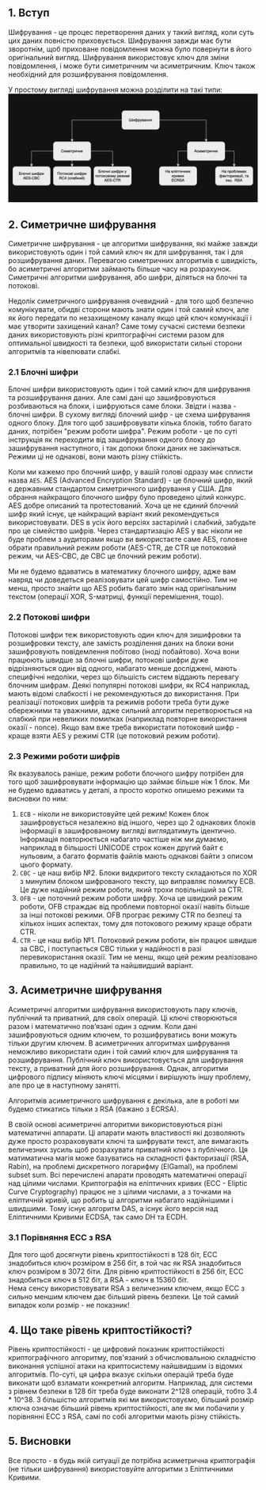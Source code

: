 ## 1. Вступ

Шифрування - це процес перетворення даних у такий вигляд, коли суть цих даних повністю приховується. Шифрування завжди має бути зворотнім, щоб приховане повідомлення можна було повернути в його оригінальний вигляд. Шифрування використовує ключ для зміни повідомлення, і може бути симетричним чи асиметричним. Ключ також необхідний для розшифрування повідомлення.  

У простому вигляді шифрування можна розділити на такі типи:  
![Шифрування](https://github.com/sarin00/Course1-Intro-to-Cybersecruity/blob/main/%D1%8F%D0%94%D0%BE%D0%B4%D0%B0%D1%82%D0%BA%D0%BE%D0%B2%D1%96%20%D0%BC%D0%B0%D1%82%D0%B5%D1%80%D1%96%D0%B0%D0%BB%D0%B8/shyfruvannya.png)

## 2. Симетричне шифрування
Симетричне шифрування - це алгоритми шифрування, які майже завжди використовують один і той самий ключ як для шифрування, так і для розшифрування даних. Перевагою симетричних алгоритмів є швидкість, бо асиметричні алгоритми займають більше часу на розрахунок. Симетричні алгоритми шифрування, або шифри, діляться на блочні та потокові.  

Недолік симетричного шифрування очевидний - для того щоб безпечно комунікувати, обидві сторони мають знати один і той самий ключ, але як його передати по незахищеному каналу якщо цей ключ комунікації і має утворити захищений канал? Саме тому сучасні системи безпеки даних використовують різні криптографічні системи разом для оптимальної швидкості та безпеки, щоб використати сильні сторони алгоритмів та нівелювати слабкі.

### 2.1 Блочні шифри
Блочні шифри використовують один і той самий ключ для шифрування та розшифрування даних. Але самі дані що зашифровуються розбиваються на блоки, і шифруються саме блоки. Звідти і назва - блочні шифри. В сухому вигляді блочний шифр - це схема шифрування одного блоку. Для того щоб зашифровувати кілька блоків, тобто багато даних, потрібен "режим роботи шифра". Режим роботи - це по суті інструкція як переходити від зашифрування одного блоку до зашифрування наступного, і так допоки блоки даних не закінчаться. Режими ці не однакові, вони мають різну стійкість.  

Коли ми кажемо про блочний шифр, у вашій голові одразу має сплисти назва `AES`. AES (Advanced Encryption Standard) - це блочний шифр, який є державним стандартом симетричного шифрування у США. Для обрання найкращого блочного шифру було проведено цілий конкурс. AES добре описаний та протестований. Хоча це не єдиний блочний шифр який існує, це найкращий варіант який рекомендується використовувати. DES в усіх його версіях застарілий і слабкий, забудьте про це сімейство шифрів. Через стандартизацію AES у вас ніколи не буде проблем з аудиторами якщо ви використаєте саме AES, головне обрати правильний режим роботи (AES-CTR, де CTR це потоковий режим, чи AES-CBC, де CBC це блочний режим роботи).  

Ми не будемо вдаватись в математику блочного шифру, адже вам навряд чи доведеться реалізовувати цей шифр самостійно. Тим не менш, просто знайти що AES робить багато змін над оригінальним текстом (операції XOR, S-матриці, функції перемішення, тощо).  

### 2.2 Потокові шифри
Потокові шифри теж використовують один ключ для зишифровки та розшифровки тексту, але замість розділення даних на блоки вони зашифровують повідемлення побітово (іноді побайтово). Хоча вони працюють швидше за блочні шифри, потокові шифри дуже відрізняються один від одного, набагато менше досліджені, мають специфічні недоліки, через що більшість систем віддають перевагу блочним шифрам. Деякі популярні потокові шифри, як RC4 наприклад, мають відомі слабкості і не рекомендуються до використання. При реалізації потокових шифрів та режимів роботи треба бути дуже обережними та уважними, адже сильний алгоритм перетворюється на слабкий при невеликих помилках (наприклад повторне використання оказії - nonce). Якщо вам вже треба використати потоковий шифр - краще взяти AES у режимі CTR (це потоковий режим роботи). 

### 2.3 Режими роботи шифрів
Як вказувалось раніше, режим роботи блочного шифру потрібен для того щоб зашифровувати інформацію що займає більше ніж 1 блок. Ми не будемо вдаватись у деталі, а просто коротко опишемо режими та висновки по ним:
1. `ECB` - ніколи не використовуйте цей режим! Кожен блок зашифровується незалежно від іншого, через що 2 однакових блоків інформації  в зашифрованому вигляді виглядатимуть ідентично. Інформація повторюється набагато частіше ніж ми думаємо, наприклад в більшості UNICODE строк кожен другий байт є нульовим, а багато форматів файлів мають однакові байти з описом цього формату.
2. `CBC` - це наш вибір №2. Блоки видкритого тексту складаються по XOR з минулим блоком шифрованого тексту, що виправляє помилку ECB. Це дуже надійний режим роботи, який трохи повільніший за CTR.
3. `OFB` - це поточний режим роботи шифру. Хоча це швидкий режим роботи, OFB страждає від проблеми повторної оказії навіть більше за інші потокові режими. OFB програє режиму CTR по безпеці та кількох інших аспектах, тому для потокового режиму краще обрати CTR.
4. `CTR` - це наш вибір №1. Потоковий режим роботи, він працює швидше за CBC, і поступається CBC тільки у надійності в разі перевикористання оказії. Тим не менш, якщо цей режим реалізовано правильно, то це надійний та найшвидший варіант.

## 3. Асиметричне шифрування
Асиметричні алгоритми шифрування використовують пару ключів, публічний та приватний, для своїх операцій. Ці ключі створюються разом і математично повʼязані один з одним. Коли дані зашифровуються одним ключем, то розшифруватись вони можуть тільки другим ключем. В асиметричних алгоритмах шифрування неможливо використати один і той самий ключ для шифрування та розшифрування. Публічний ключ використовується для шифрування тексту, а приватний для його розшифрування. Однак, алгоритми цифрового підпису міняють ключі місцями і вирішують іншу проблему, але про це в наступному занятті.  

Алгоритмів асиметричного шифрування є декілька, але в роботі ми будемо стикатись тільки з RSA (бажано з ECRSA).  

В своїй основі асиметричні алгоритми використовуються різні математичні аппарати. Ці апарати мають властивості які дозволяють дуже просто розраховувати ключі та шифрувати текст, але вимагають величезних зусиль щоб розрахувати приватний ключ з публічного. Ця матиматична магія може базуватись на складності факторизації (RSA, Rabin), на проблемі дискретного логарифму (ElGamal), на проблемі subset sum. Всі перечислені апарати проводять математичні операції над цілими числами. Криптографія на еліптичних кривих (ECC - Eliptic Curve Cryptography) працює не з цілими числами, а з точками на еліптичній кривій, що робить ці алгоритми набагато надійнішими і швидшими. Тому існує алгоритм DAS, а існує його версія над Еліптичними Кривими ECDSA, так само DH та ECDH. 

### 3.1 Порівняння ECC з RSA
Для того щоб досягнути рівень криптостійкості в 128 біт, ECC знадобиться ключ розміром в 256 біт, в той час як RSA знадобиться ключ розміром в 3072 біти. Для рівню криптостійкості в 256 біт, ECC знадобиться ключ в 512 біт, а RSA - ключ в 15360 біт.  
Нема сенсу використовувати RSA з величезним ключем, якщо ECC з сильно меншим ключем дає більший рівень безпеки. Це той самий випадок коли розмір - не показник! 

## 4. Що таке рівень криптостійкості?
Рівень криптостійкості - це цифровий показник криптостійкості криптографічного алгоритму, пов'язаний з обчислювальною складністю виконання успішної атаки на криптосистему найшвидшим із відомих алгоритмів. По-суті, ця цифра вказує скільки операцій треба буде виконати щоб взламати конкретний алгоритм. Наприклад, для системи з рівнем безпеки в 128 біт треба буде виконати 2^128 операцій, тобто 3.4 * 10^38. З більшістю алгоритмів які ми використовуємо, більший розмір ключа означає більший рівень криптостійкості, але як ми побачили у порівнянні ECC з RSA, самі по собі алгоритми мають різну стійкість.

## 5. Висновки
Все просто - в будь якій ситуації де потрібна асиметрична криптографія (не тільки шифрування) використовуйте алгоритми з Еліптичними Кривими. 
